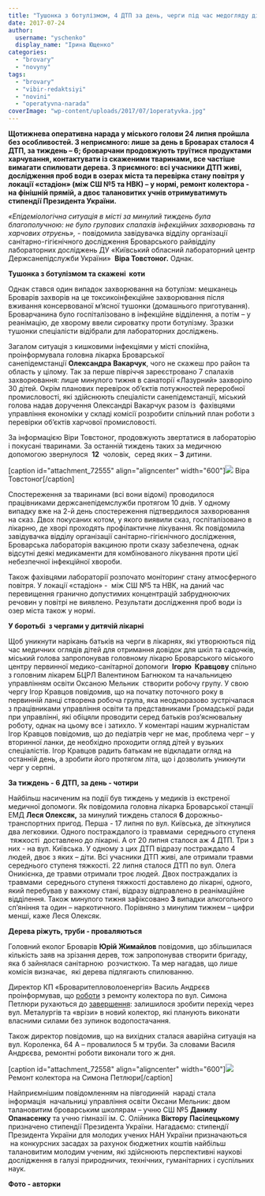 ```yaml
---
title: "Тушонка з ботулізмом, 4 ДТП за день, черги під час медогляду дітей - оперативні новини"
date: 2017-07-24
author: 
  username: "yschenko"
  display_name: "Ірина Ющенко"
categories: 
  - "brovary"
  - "novyny"
tags: 
  - "brovary"
  - "vibir-redaktsiyi"
  - "novini"
  - "operatyvna-narada"
coverImage: "wp-content/uploads/2017/07/1operatyvka.jpg"
---
```


**Щотижнева оперативна нарада у міського голови 24 липня пройшла без особливостей. З неприємного: лише за день в Броварах сталося 4 ДТП, за тиждень – 6; броварчани продовжують труїтися продуктами харчування, контактувати із скаженими тваринами, все частіше вимагати спилювати дерева. З приємного: всі учасники ДТП живі, дослідження проб води в озерах міста та перевірка стану повітря у локації «стадіон» (між СШ №5 та НВК) – у нормі, ремонт колектора - на фінішній прямій, а двоє талановитих учнів отримуватимуть стипендії Президента України.**  

_«Епідеміологічна ситуація в місті за минулий тиждень була благополучною: не було групових спалахів інфекційних захворювань та харчових отруєнь»,_ - повідомила завідувачка відділу організації санітарно-гігієнічного дослідження Броварського райвідділу лабораторних досліджень ДУ «Київський обласний лабораторний центр Держсанепідслужби України»  **Віра Товстоног.** Однак.

**Тушонка з ботулізмом та скажені  коти**

Однак стався один випадок захворювання на ботулізм: мешканець Броварів захворів на це токсикоінфекційне захворювання після вживання консервованої м’ясної тушонки (домашнього приготування). Броварчанина було госпіталізовано в інфекційне відділення, а потім – у реанімацію, де хворому ввели сироватку проти ботулізму. Зразки тушонки спеціалісти відібрали для лабораторних досліджень.

Загалом ситуація з кишковими інфекціями у місті спокійна, проінформувала головна лікарка Броварської санепідемстанції **Олександра** **Вакарчук**, чого не скажеш про район та область у цілому. Так за перше півріччя зареєстровано 7 спалахів захворювання: лише минулого тижня в санаторії «Лазурний» захворіло 30 дітей. Окрім планових перевірок об’єктів потужностей переробної промисловості, які здійснюють спеціалісти санепідемстанції, міський голова надав доручення Олександрі Вакарчук разом із  фахівцями управління економіки у складі комісії розробити спільний план роботи з перевірки об’єктів харчової промисловості.

За інформацією Віри Товстоног, продовжують звертатися в лабораторію і покусані тваринами. За останній тиждень таких за медичною допомогою звернулося  **12**  чоловік,  серед яких – **3** дитини.

\[caption id="attachment\_72555" align="aligncenter" width="600"\][![](https://mpz.brovary.org/wp-content/uploads/2017/07/2operatyvka.jpg)](https://mpz.brovary.org/wp-content/uploads/2017/07/2operatyvka.jpg) Віра Товстоног\[/caption\]

Спостереження за тваринами (всі вони відомі) проводилося працівниками держсанепідемслужби протягом 10 днів. У одному випадку вже на 2-й день спостереження підтвердилося захворювання на сказ. Двох покусаних котом, у якого виявили сказ, госпіталізовано в лікарню, де хворі проходять профілактичне лікування. Як повідомила завідувачка відділу організації санітарно-гігієнічного дослідження, Броварська лабораторія вакциною проти сказу забезпечена, однак відсутні деякі медикаменти для комбінованого лікування проти цієї небезпечної інфекційної хвороби.

Також фахівцями лабораторії розпочато моніторинг стану атмосферного повітря. У локації «стадіон» -  між СШ №5 та НВК, на даний час перевищення гранично допустимих концентрацій забруднюючих речовин у повітрі не виявлено. Результати дослідження проб води із озер міста також у нормі.

**У боротьбі  з чергами у дитячій лікарні**

Щоб уникнути нарікань батьків на черги в лікарнях, які утворюються під час медичних оглядів дітей для отримання довідок для шкіл та садочків, міський голова запропонував головному лікарю Броварського міського центру первинної медико-санітарної допомоги  **Ігорю  Кравцову** спільно з головним лікарем БЦРЛ Валентином Багнюком та начальницею управлінням освіти Оксаною Мельник  створити робочу групу. У свою чергу Ігор Кравцов повідомив, що на початку поточного року в первинній ланці створена робоча група, яка неодноразово зустрічалася з працівниками управління освіти та представниками Громадської ради при управлінні, які обіцяли проводити серед батьків роз’яснювальну роботу, однак на цьому все і затихло. У коментарі нашим журналістам Ігор Кравцов повідомив, що до педіатрів черг не має, проблема черг – у вторинної ланки, де необхідно проходити огляд дітей у вузьких спеціалістів. Ігор Кравцов радить батькам не відкладати огляд на останній день, а зробити його протягом літа, що і дозволить уникнути черг у серпні.

**За тиждень - 6 ДТП, за день - чотири**

Найбільш насиченим на події був тиждень у медиків із екстреної медичної допомоги. Як повідомила головна лікарка Броварської станції ЕМД **Леся Олексяк,** за минулий тиждень сталося **6** дорожньо-транспортних пригод. Перша - 17 липня по вул. Київська, де зіткнулися два легковики. Одного постраждалого із травмами  середнього ступеня  тяжкості  доставлено до лікарні. А от 20 липня сталося аж 4 ДТП. Три з них - на вул. Київська. У одному з цих ДТП відразу постраждало 4 людей, двоє з яких – діти. Всі учасники ДТП живі, але отримали травми середнього ступеня тяжкості. 22 липня сталося ДТП по вул. Олега Оникієнка, де травми отримали троє людей. Двох постраждалих із травмами  середнього ступеня тяжкості доставлено до лікарні, одного, який перебував у важкому стані, відразу відправлено в реанімаційне  відділення. Також минулого тижня зафіксовано **3** випадки алкогольного сп’яніння та один – наркотичного. Порівняно з минулим тижнем – цифри менші, каже Леся Олексяк.

**Дерева ріжуть, труби - проваляються**

Головний еколог Броварів **Юрій Жимайлов** повідомив, що збільшилася кількість заяв на зрізання дерев, тож запропонував створити бригаду, яка б зайнялася санітарною  розчисткою. Та мер нагадав, що лише комісія визначає,  які дерева підлягають спилюванню.

Директор КП «Броваритепловолоенергія» Василь Андрєєв проінформував, що [роботи](https://mpz.brovary.org/remont-kolektora-na-petlyury-prodovzhyly-lypnya/) з ремонту колектора по вул. Симона Петлюри рухаються до [завершення](https://mpz.brovary.org/miska-vlada-vyznachylasya-koly-vidkryyut-proyizd-po-vul-petlyury/): залишилося зробити перехід через вул. Металургів та «врізи» в новий колектор, які планують виконати власними силами без зупинок водопостачання.

Також директор повідомив, що на вихідних сталася аварійна ситуація на вул. Короленка, 64 А – провалилося 5 м труби. За словами Василя Андрєєва, ремонтні роботи виконали того ж дня.

\[caption id="attachment\_72558" align="aligncenter" width="600"\][![](https://mpz.brovary.org/wp-content/uploads/2017/07/4operatyvka.jpg)](https://mpz.brovary.org/wp-content/uploads/2017/07/4operatyvka.jpg) Ремонт колектора на Симона Петлюри\[/caption\]

Найприємнішим повідомленням на півгодинній  нараді стала  інформація  начальниці управління освіти Оксани Мельник: двом талановитим броварським школярам – учню СШ №5 **Данилу Опанасенку** та учню гімназії ім. С. Олійника **Віктору** **Пасілецькому** призначено стипендії Президента України. Нагадаємо: стипендії Президента України для молодих учених НАН України призначаються  на конкурсних засадах за рахунок бюджетних коштів найбільш талановитим молодим ученим, які здійснюють перспективні наукові дослідження в галузі природничих, технічних, гуманітарних і суспільних наук.

**Фото - авторки**
